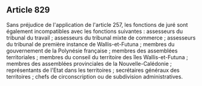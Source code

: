 Article 829
----
Sans préjudice de l'application de l'article 257, les fonctions de juré sont
également incompatibles avec les fonctions suivantes : assesseurs du tribunal du
travail ; assesseurs du tribunal mixte de commerce ; assesseurs du tribunal de
première instance de Wallis-et-Futuna ; membres du gouvernement de la Polynésie
française ; membres des assemblées territoriales ; membres du conseil du
territoire des îles Wallis-et-Futuna ; membres des assemblées provinciales de la
Nouvelle-Calédonie ; représentants de l'Etat dans les territoires ; secrétaires
généraux des territoires ; chefs de circonscription ou de subdivision
administratives.
